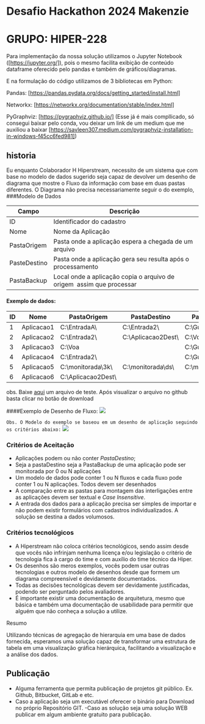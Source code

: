 # Desafio Hackathon 2024 Makenzie

# GRUPO: HIPER-228

Para implementação da nossa solução utilizamos o Jupyter Notebook ([https://jupyter.org/]), pois o mesmo facilita exibição de conteúdo dataframe oferecido pelo pandas e também de gráficos/diagramas.

E na formulação do código utilizamos de 3 bibliotecas em Python:

Pandas: [https://pandas.pydata.org/docs/getting_started/install.html]

Networkx: [https://networkx.org/documentation/stable/index.html]

PyGraphviz: [https://pygraphviz.github.io/] (Esse já é mais compllicado, só consegui baixar pelo conda, vou deixar um link de um medium que me auxiliou a baixar [https://savleen307.medium.com/pygraphviz-installation-in-windows-f45cc6fed981])




## historia
Eu enquanto Colaborador H Hiperstream, necessito de um sistema que com base no modelo de dados sugerido seja capaz de devolver um desenho de diagrama que mostre o Fluxo da informação com base em duas pastas diferentes. 
O Diagrama não precisa necessariamente seguir o do exemplo, 
###Modelo de Dados

| Campo | Descrição |
| --- | --- |
| ID | Identificador do cadastro |
| Nome | Nome da Aplicação |
| PastaOrigem | Pasta onde a aplicação espera a chegada de um arquivo |
| PasteDestino | Pasta onde a aplicação gera seu resulta após o processamento |
| PastaBackup | Local onde a aplicação copia o arquivo de origem  assim que processar |
#### Exemplo de dados:

| ID | Nome | PastaOrigem | PastaDestino | PastaBackup |
| --- | --- | --- | --- | --- |
| 1 | Aplicacao1 | C:\EntradaA\ | C:\Entrada2\ | C:\Guarda\ |
| 2 | Aplicacao2 | C:\Entrada2\ | C:\Aplicacao2Dest\ | C:\Voa |
| 3 | Aplicacao3 | C:\Voa |  | C:\Guarda\ |
| 4 | Aplicacao4 | C:\Entrada2\ |  | C:\Guarda\ |
| 5 | Aplicacao5 | C:\monitorada\3k\ | C:\monitorada\ds\ | C:\monitorada\Gd\ |
| 6 | Aplicacao6 | C:\Aplicacao2Dest\ |  |  |


obs. Baixe [aqui](https://github.com/hiperstream/desafio_hackathon_2024/blob/main/Baseparateste.csv) um arquivo de teste. Após visualizar o arquivo no github basta clicar no botão de download

####Exemplo de Desenho de Fluxo:
![](https://github.com/hiperstream/desafio_hackathon_2024/blob/main/Exemplo_Fluxo.svg)


`Obs. O Modelo do exemplo se baseou em um desenho de aplicação seguindo os critérios abaixo:`
![](https://github.com/hiperstream/desafio_hackathon_2024/blob/main/Exemplo_base_diagrama.svg)


### Critérios de Aceitação

- Aplicações podem ou não conter *PastaDestino*;
- Seja a pastaDestino seja a PastaBackup de uma aplicação pode ser monitorada por 0 ou N aplicações
- Um modelo de dados pode conter 1 ou N fluxos e cada fluxo pode conter 1 ou N aplicações. Todos devem ser desenhados
- A comparação entre as pastas para montagem das interligações entre as aplicações devem ser textual e *Case Insensitive*.
- A entrada dos dados para a aplicação precisa ser simples de importar e não podem existir formulários com cadastros individualizados. A solução se destina a dados volumosos.

### Critérios tecnológicos

- A Hiperstream não coloca critérios tecnológicos, sendo assim desde que vocês não infrinjam nenhuma licença e/ou legislação o critério de tecnologia fica à cargo do time e com auxílio do time técnico da Hiper.
- Os desenhos são meros exemplos, vocês podem usar outras tecnologias e outros modelo de desenhos desde que formem um diagrama compreensível e devidamente documentados.
- Todas as decisões tecnológicas devem ser devidamente justificadas, podendo ser perguntado pelos avaliadores.
- É importante existir uma documentação de arquitetura, mesmo que básica e também uma documentação de usabilidade para permitir que alguém que não conheça a solução a utilize.

Resumo

Utilizando técnicas de agregação de hierarquia em uma base de dados fornecida, esperamos uma solução capaz de transformar uma estrutura de tabela em uma visualização gráfica hierárquica, facilitando a visualização e a análise dos dados.

## Publicação
- Alguma ferramenta que permita publicação de projetos git público. Ex. Github, Bitbucket, GitLab e etc.​
- Caso a aplicação seja um executável oferecer o binário para Download no próprio Repositório GIT.​
 -Caso as solução seja uma solução WEB publicar em algum ambiente gratuito para publicação. ​

